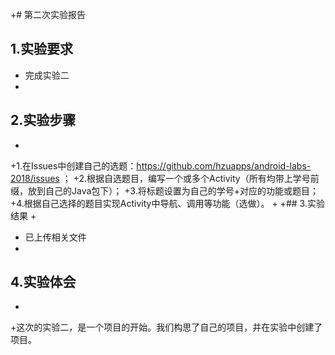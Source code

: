 +# 第二次实验报告
  
 ## 1.实验要求
  
 +   完成实验二
 +   
 ## 2.实验步骤
 +
 +1.在Issues中创建自己的选题：https://github.com/hzuapps/android-labs-2018/issues ；
 +2.根据自选题目，编写一个或多个Activity（所有均带上学号前缀，放到自己的Java包下）；
 +3.将标题设置为自己的学号+对应的功能或题目；
 +4.根据自己选择的题目实现Activity中导航、调用等功能（选做）。
 +
+## 3.实验结果
 +
 + 已上传相关文件
 +
 ## 4.实验体会
 +
 +这次的实验二，是一个项目的开始。我们构思了自己的项目，并在实验中创建了项目。
